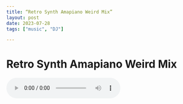 ```yaml
---
title: “Retro Synth Amapiano Weird Mix”
layout: post
date: 2023-07-28
tags: ["music", "DJ"]

---
```


#  Retro Synth Amapiano Weird Mix

<audio controls>
  <source src="/assets/recs/RetroSynth_Amapiano_Mix.mp3" type="audio/mpeg">
Your browser does not support the audio element.
</audio>
